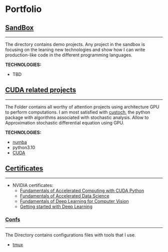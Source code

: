 # Portfolio

## [SandBox](https://github.com/MarcinBaranek/Portfolio/tree/master/Sandbox)

---

The directory contains demo projects. Any project in the sandbox is focusing on the leaning new technologies and show how I can write production-like code in the different programming languages.

**TECHNOLOGIES:**
* TBD

## [CUDA related projects](https://github.com/MarcinBaranek/Portfolio/tree/master/CUDA)

---

The Folder contains all worthy of attention projects using architecture
GPU to perform computations. I am most satisfied with 
[custoch](https://github.com/MarcinBaranek/custoch/tree/master), 
the python package with algorithms associated with stochastic analysis. 
Allow to Approximation stochastic differential equation using GPU.

**TECHNOLOGIES:**
* [numba](https://numba.pydata.org/)
* python3.10
* [CUDA](https://en.wikipedia.org/wiki/CUDA)

## [Certificates](https://github.com/MarcinBaranek/Portfolio/tree/master/Certificates)

---

- NVIDIA certificates:
  * [Fundamentals of Accelerated Computing with CUDA Python](https://github.com/MarcinBaranek/Portfolio/blob/master/Certificates/NVIDIA_Fundamentals_of_Accelerated_Computing_with_CUDA_Python.pdf)
  * [Fundamentals of Accelerated Data Science](https://github.com/MarcinBaranek/Portfolio/blob/master/Certificates/NVIDIA_Fundamentals_of_Accelerated_Data_Science.pdf)
  * [Fundamentals of Deep Learning for Computer Vision](https://github.com/MarcinBaranek/Portfolio/blob/master/Certificates/NVIDIA_Fundamentals_of_Deep_Learning_for_Computer_Vision.pdf)
  * [Getting started with Deep Learning](https://github.com/MarcinBaranek/Portfolio/blob/master/Certificates/NVIDIA_Getting_started_with_Deep_Learning.pdf)


### [Confs](https://github.com/MarcinBaranek/Portfolio/tree/master/Confs)

---

The Directory contains configurations files with tools that I use.
* [tmux](https://github.com/tmux/tmux/wiki)